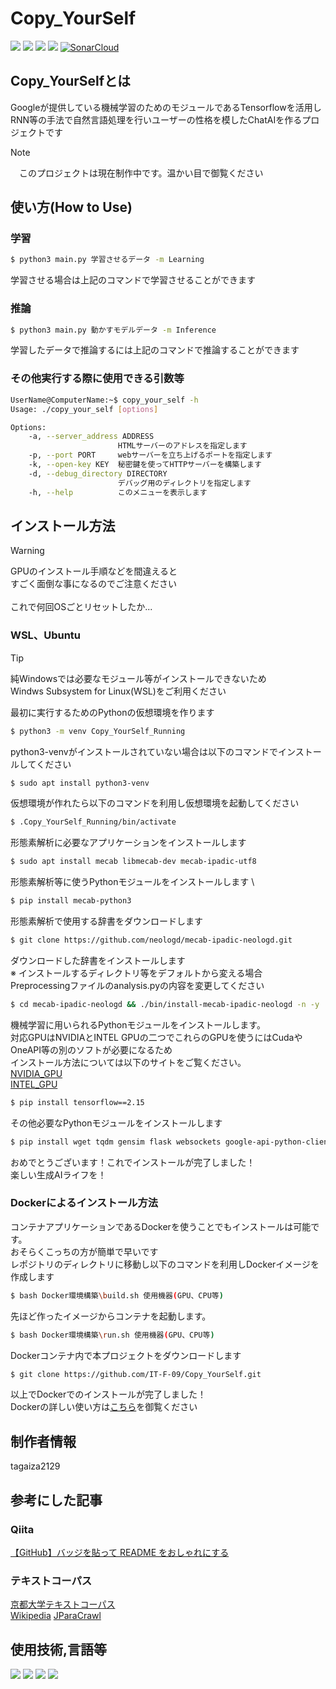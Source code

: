 # Copy_YourSelf
<img src="https://img.shields.io/badge/Version-0.0.0-G"> <img src="https://img.shields.io/badge/Python_3.9-support-green"> <img src="https://img.shields.io/badge/Python_3.10-support-green"> <img src="https://img.shields.io/badge/Python_3.11-support-green">
[![SonarCloud](https://sonarcloud.io/images/project_badges/sonarcloud-black.svg)](https://sonarcloud.io/summary/new_code?id=tagaiza2129_Copy_YourSelf)
## Copy_YourSelfとは

Googleが提供している機械学習のためのモジュールであるTensorflowを活用し\
RNN等の手法で自然言語処理を行いユーザーの性格を模したChatAIを作るプロジェクトです
> [!NOTE]  
　このプロジェクトは現在制作中です。温かい目で御覧ください
## 使い方(How to Use)
### 学習
```sh
$ python3 main.py 学習させるデータ -m Learning
```
学習させる場合は上記のコマンドで学習させることができます
### 推論
```sh
$ python3 main.py 動かすモデルデータ -m Inference
```
学習したデータで推論するには上記のコマンドで推論することができます
### その他実行する際に使用できる引数等
``` sh
UserName@ComputerName:~$ copy_your_self -h
Usage: ./copy_your_self [options]

Options:
    -a, --server_address ADDRESS
                        HTMLサーバーのアドレスを指定します
    -p, --port PORT     webサーバーを立ち上げるポートを指定します
    -k, --open-key KEY  秘密鍵を使ってHTTPサーバーを構築します
    -d, --debug_directory DIRECTORY
                        デバッグ用のディレクトリを指定します
    -h, --help          このメニューを表示します
```
## インストール方法
> [!WARNING]
GPUのインストール手順などを間違えると　\
すごく面倒な事になるのでご注意ください \
\
これで何回OSごとリセットしたか...
### WSL、Ubuntu
> [!TIP]
純Windowsでは必要なモジュール等がインストールできないため \
Windws Subsystem for Linux(WSL)をご利用ください 

最初に実行するためのPythonの仮想環境を作ります
```sh
$ python3 -m venv Copy_YourSelf_Running
```
python3-venvがインストールされていない場合は以下のコマンドでインストールしてください
```sh
$ sudo apt install python3-venv
```
仮想環境が作れたら以下のコマンドを利用し仮想環境を起動してください
```sh
$ .Copy_YourSelf_Running/bin/activate
```
形態素解析に必要なアプリケーションをインストールします
```sh
$ sudo apt install mecab libmecab-dev mecab-ipadic-utf8
```
形態素解析等に使うPythonモジュールをインストールします \
```sh
$ pip install mecab-python3 
```
形態素解析で使用する辞書をダウンロードします
```sh
$ git clone https://github.com/neologd/mecab-ipadic-neologd.git
```
ダウンロードした辞書をインストールします \
※ インストールするディレクトリ等をデフォルトから変える場合 \
Preprocessingファイルのanalysis.pyの内容を変更してください
```sh
$ cd mecab-ipadic-neologd && ./bin/install-mecab-ipadic-neologd -n -y
```
機械学習に用いられるPythonモジュールをインストールします。 \
対応GPUはNVIDIAとINTEL GPUの二つでこれらのGPUを使うにはCudaやOneAPI等の別のソフトが必要になるため \
インストール方法については以下のサイトをご覧ください。 \
[NVIDIA_GPU](https://www.tensorflow.org/install/pip?hl=ja) \
[INTEL_GPU](https://github.com/intel/intel-extension-for-tensorflow)
```sh 
$ pip install tensorflow==2.15 
```
その他必要なPythonモジュールをインストールします
```sh
$ pip install wget tqdm gensim flask websockets google-api-python-client google-auth-httplib2 google-auth-oauthlib
```
おめでとうございます！これでインストールが完了しました！ \
楽しい生成AIライフを！
### Dockerによるインストール方法
コンテナアプリケーションであるDockerを使うことでもインストールは可能です。\
おそらくこっちの方が簡単で早いです \
レポジトリのディレクトリに移動し以下のコマンドを利用しDockerイメージを作成します
```sh
$ bash Docker環境構築\build.sh 使用機器(GPU、CPU等)
```
先ほど作ったイメージからコンテナを起動します。
```sh
$ bash Docker環境構築\run.sh 使用機器(GPU、CPU等)
```
Dockerコンテナ内で本プロジェクトをダウンロードします
```sh
$ git clone https://github.com/IT-F-09/Copy_YourSelf.git
```
以上でDockerでのインストールが完了しました！ \
Dockerの詳しい使い方は[こちら](https://docs.docker.jp/)を御覧ください
## 制作者情報
tagaiza2129
## 参考にした記事
### Qiita
[【GitHub】バッジを貼って README をおしゃれにする](https://qiita.com/narikkyo/items/98d7c4dbfccf52ec1840) 
### テキストコーパス
[京都大学テキストコーパス ](https://nlp.ist.i.kyoto-u.ac.jp/?%E4%BA%AC%E9%83%BD%E5%A4%A7%E5%AD%A6%E3%83%86%E3%82%AD%E3%82%B9%E3%83%88%E3%82%B3%E3%83%BC%E3%83%91%E3%82%B9) \
[Wikipedia](https://ja.wikipedia.org/wiki/Wikipedia:%E3%83%87%E3%83%BC%E3%82%BF%E3%83%99%E3%83%BC%E3%82%B9%E3%83%80%E3%82%A6%E3%83%B3%E3%83%AD%E3%83%BC%E3%83%89)
[JParaCrawl](https://www.kecl.ntt.co.jp/icl/lirg/jparacrawl/release/en/3.0/pretrained_models/en-ja/big.tar.gz)
## 使用技術,言語等
<img src="https://img.shields.io/badge/-Python-555.svg?logo=python&style=flat"> <img src="https://img.shields.io/badge/-Github-555.svg?logo=Github&style=flat"> <img src="https://img.shields.io/badge/-Docker-555.svg?logo=Docker&style=flat"> <img src="https://img.shields.io/badge/-tensorflow-555.svg?logo=tensorflow&style=flat">
